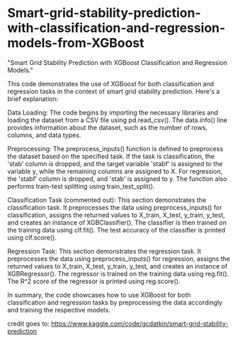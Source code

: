 # Smart-grid-stability-prediction-with-classification-and-regression-models-from-XGBoost
"Smart Grid Stability Prediction with XGBoost Classification and Regression Models."

This code demonstrates the use of XGBoost for both classification and regression tasks in the context of smart grid stability prediction. Here's a brief explanation:

Data Loading: The code begins by importing the necessary libraries and loading the dataset from a CSV file using pd.read_csv(). The data.info() line 
provides information about the dataset, such as the number of rows, columns, and data types.



Preprocessing: The preprocess_inputs() function is defined to preprocess the dataset based on the specified task. 
If the task is classification, the 'stab' column is dropped, and the target variable 'stabf' is assigned to the variable y, 
while the remaining columns are assigned to X. For regression, the 'stabf' column is dropped, and 'stab' is assigned to y. 
The function also performs train-test splitting using train_test_split().



Classification Task (commented out): This section demonstrates the classification task. 
It preprocesses the data using preprocess_inputs() for classification, assigns the returned 
values to X_train, X_test, y_train, y_test, and creates an instance of XGBClassifier(). 
The classifier is then trained on the training data using clf.fit(). 
The test accuracy of the classifier is printed using clf.score().



Regression Task: This section demonstrates the regression task. 
It preprocesses the data using preprocess_inputs() for regression, 
assigns the returned values to X_train, X_test, y_train, y_test, and creates an instance of XGBRegressor().
The regressor is trained on the training data using reg.fit(). The R^2 score of the regressor is printed using reg.score().


In summary, the code showcases how to use XGBoost for both classification and regression 
tasks by preprocessing the data accordingly and training the respective models.

















credit goes to: https://www.kaggle.com/code/gcdatkin/smart-grid-stability-prediction
